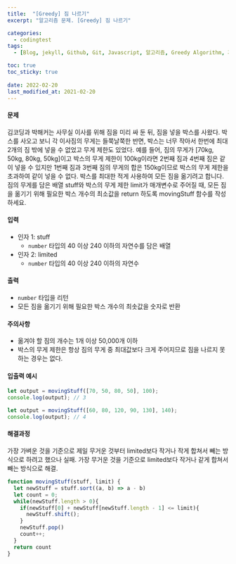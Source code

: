 ```yaml
---
title:  "[Greedy] 짐 나르기"
excerpt: "알고리즘 문제. [Greedy] 짐 나르기"

categories:
  - codingtest
tags:
  - [Blog, jekyll, Github, Git, Javascript, 알고리즘, Greedy Algorithm, 자바스크립트, 백엔드, CS, Computer Science, 코딩테스트, greedy 알고리즘, 그리디 알고리즘, 짐 나르기]

toc: true
toc_sticky: true
 
date: 2022-02-20
last_modified_at: 2021-02-20
---
```


#### 문제
김코딩과 박해커는 사무실 이사를 위해 짐을 미리 싸 둔 뒤, 짐을 넣을 박스를 사왔다. 박스를 사오고 보니 각 이사짐의 무게는 들쭉날쭉한 반면, 박스는 너무 작아서 한번에 최대 2개의 짐 밖에 넣을 수 없었고 무게 제한도 있었다.
예를 들어, 짐의 무게가 [70kg, 50kg, 80kg, 50kg]이고 박스의 무게 제한이 100kg이라면 2번째 짐과 4번째 짐은 같이 넣을 수 있지만 1번째 짐과 3번째 짐의 무게의 합은 150kg이므로 박스의 무게 제한을 초과하여 같이 넣을 수 없다.
박스를 최대한 적게 사용하여 모든 짐을 옮기려고 합니다.
짐의 무게를 담은 배열 stuff와 박스의 무게 제한 limit가 매개변수로 주어질 때, 모든 짐을 옮기기 위해 필요한 박스 개수의 최소값을 return 하도록 movingStuff 함수를 작성하세요.

#### 입력
* 인자 1: stuff
  * `number` 타입의 40 이상 240 이하의 자연수를 담은 배열
* 인자 2: limited
  * `number` 타입의 40 이상 240 이하의 자연수

#### 출력
* `number` 타입을 리턴
* 모든 짐을 옮기기 위해 필요한 박스 개수의 최솟값을 숫자로 반환

#### 주의사항
* 옮겨야 할 짐의 개수는 1개 이상 50,000개 이하
* 박스의 무게 제한은 항상 짐의 무게 중 최대값보다 크게 주어지므로 짐을 나르지 못하는 경우는 없다.

#### 입출력 예시
```javascript
let output = movingStuff([70, 50, 80, 50], 100);
console.log(output); // 3

let output = movingStuff([60, 80, 120, 90, 130], 140);
console.log(output); // 4
```

#### 해결과정
가장 가벼운 것을 기준으로 제일 무거운 것부터 limited보다 작거나 작게 합쳐서 빼는 방식으로 하려고 했으나 실패.
가장 무거운 것을 기준으로 limited보다 작거나 같게 합쳐서 빼는 방식으로 해결.

```javascript
function movingStuff(stuff, limit) {
  let newStuff = stuff.sort((a, b) => a - b)
  let count = 0;
  while(newStuff.length > 0){
    if(newStuff[0] + newStuff[newStuff.length - 1] <= limit){
      newStuff.shift();
    }
    newStuff.pop()
    count++;
  }
  return count
}
```

